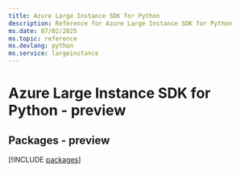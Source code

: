 ```yaml
---
title: Azure Large Instance SDK for Python
description: Reference for Azure Large Instance SDK for Python
ms.date: 07/02/2025
ms.topic: reference
ms.devlang: python
ms.service: largeinstance
---
```

# Azure Large Instance SDK for Python - preview
## Packages - preview
[!INCLUDE [packages](large-instance-index.md)]